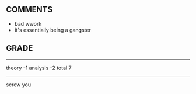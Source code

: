 ## COMMENTS

- bad wwork 
- it's essentially being a gangster

## GRADE

----        ----
theory        -1
analysis      -2
total           7
----        ----

screw you
